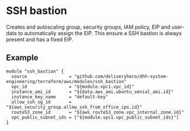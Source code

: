 # SSH bastion

Creates and autoscaling group, security groups, IAM policy, EIP and user-data to automatically assign the EIP. This ensure a SSH bastion is always present and has a fixed EIP.

## Example

```hcl
module "ssh_bastion" {
  source                = "github.com/deliveryhero/dhh-system-engineering/terraform/aws/modules/ssh_bastion"
  vpc_id                = "${module.vpc1.vpc_id}"
  instance_ami_id       = "${data.aws_ami.ubuntu_xenial_ami.id}"
  instance_key_name     = "default-key"
  allow_ssh_sg_id       = "${aws_security_group.allow_ssh_from_office_ips.id}"
  route53_zone_id       = "${aws_route53_zone.vpc_internal_zone.id}"
  vpc_public_subnet_ids = ["${module.vpc1.vpc_public_subnet_ids}"]
}
```
